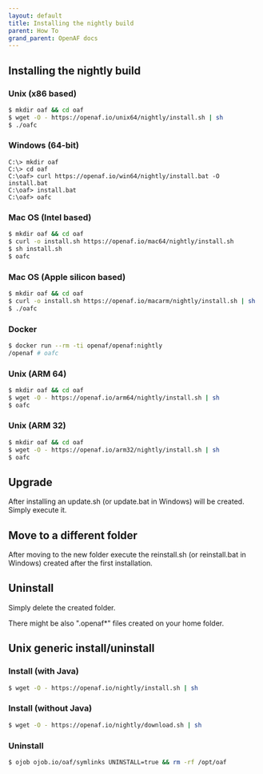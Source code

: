 ```yaml
---
layout: default
title: Installing the nightly build
parent: How To
grand_parent: OpenAF docs
---
```


## Installing the nightly build

### Unix (x86 based)

````bash
$ mkdir oaf && cd oaf
$ wget -O - https://openaf.io/unix64/nightly/install.sh | sh
$ ./oafc
````

### Windows (64-bit)

````
C:\> mkdir oaf
C:\> cd oaf
C:\oaf> curl https://openaf.io/win64/nightly/install.bat -O install.bat
C:\oaf> install.bat
C:\oaf> oafc
````

### Mac OS (Intel based)

````bash
$ mkdir oaf && cd oaf
$ curl -o install.sh https://openaf.io/mac64/nightly/install.sh
$ sh install.sh
$ oafc
````

### Mac OS (Apple silicon based)

````bash
$ mkdir oaf && cd oaf
$ curl -o install.sh https://openaf.io/macarm/nightly/install.sh | sh
$ ./oafc
````

### Docker

````bash
$ docker run --rm -ti openaf/openaf:nightly
/openaf # oafc
````

### Unix (ARM 64)

````bash
$ mkdir oaf && cd oaf
$ wget -O - https://openaf.io/arm64/nightly/install.sh | sh
$ oafc
````

### Unix (ARM 32)

````bash
$ mkdir oaf && cd oaf
$ wget -O - https://openaf.io/arm32/nightly/install.sh | sh
$ oafc
````

## Upgrade

After installing an update.sh (or update.bat in Windows) will be created. Simply execute it.

## Move to a different folder

After moving to the new folder execute the reinstall.sh (or reinstall.bat in Windows) created after the first installation.

## Uninstall

Simply delete the created folder.

There might be also ".openaf*" files created on your home folder.

## Unix generic install/uninstall

### Install (with Java)

````bash
$ wget -O - https://openaf.io/nightly/install.sh | sh
````

### Install (without Java)

````bash
$ wget -O - https://openaf.io/nightly/download.sh | sh
````

### Uninstall

````bash
$ ojob ojob.io/oaf/symlinks UNINSTALL=true && rm -rf /opt/oaf
````
